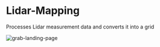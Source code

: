 # Lidar-Mapping
Processes Lidar measurement data and converts it into a grid

![grab-landing-page](https://github.com/TThibeau/Lidar-Mapping/blob/main/lidar_demo.gif)
